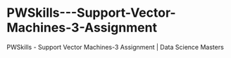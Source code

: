 # PWSkills---Support-Vector-Machines-3-Assignment
PWSkills - Support Vector Machines-3 Assignment | Data Science Masters
